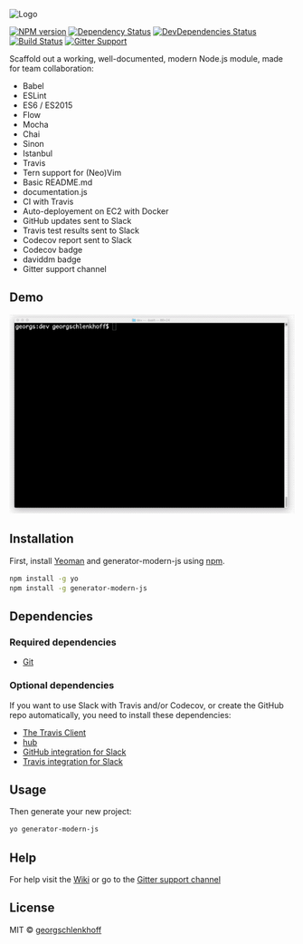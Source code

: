 ![Logo]

[![NPM version][npm-image]][npm-url] [![Dependency Status][daviddm-image]][daviddm-url] [![DevDependencies Status][daviddm-dev-image]][daviddm-dev-url] [![Build Status][build-status]][build-url] [![Gitter Support][gitter-image]][gitter-url]

Scaffold out a working, well-documented, modern Node.js module, made for team collaboration:

* Babel
* ESLint
* ES6 / ES2015
* Flow
* Mocha
* Chai
* Sinon
* Istanbul
* Travis
* Tern support for (Neo)Vim
* Basic README.md
* documentation.js
* CI with Travis
* Auto-deployement on EC2 with Docker
* GitHub updates sent to Slack
* Travis test results sent to Slack
* Codecov report sent to Slack
* Codecov badge
* daviddm badge
* Gitter support channel

## Demo

![Demo][demo-image]

## Installation

First, install [Yeoman](http://yeoman.io) and generator-modern-js using [npm](https://www.npmjs.com/).

```bash
npm install -g yo
npm install -g generator-modern-js
```

## Dependencies
### Required dependencies
* [Git](https://github.com/georgschlenkhoff/generator-modern-js/wiki/1.-Installing-dependencies#git)

### Optional dependencies

If you want to use Slack with Travis and/or Codecov, or create the GitHub repo automatically, you need to install these dependencies:

* [The Travis Client](https://github.com/georgschlenkhoff/generator-modern-js/wiki/1.-Installing-dependencies#travis)
* [hub](https://github.com/georgschlenkhoff/generator-modern-js/wiki/1.-Installing-dependencies#hub)
* [GitHub integration for Slack](https://github.com/georgschlenkhoff/generator-modern-js/wiki/2.-Slack-token-for-GitHub)
* [Travis integration for Slack](https://github.com/georgschlenkhoff/generator-modern-js/wiki/4.-Slack-Webhook-for-Travis)

## Usage

Then generate your new project:

```bash
yo generator-modern-js
```

## Help

For help visit the [Wiki] or go to the [Gitter support channel][gitter-url]

## License

MIT © [georgschlenkhoff](https://github.com/georgschlenkhoff)

[Logo]: https://raw.githubusercontent.com/georgschlenkhoff/generator-modern-js/master/logo.png
[Wiki]: https://github.com/georgschlenkhoff/generator-modern-js/wiki
[demo-image]: demo.gif
[npm-image]: https://badge.fury.io/js/generator-modern-js.svg
[npm-url]: https://npmjs.org/package/generator-modern-js
[daviddm-image]: https://david-dm.org/georgschlenkhoff/generator-modern-js.svg?theme=shields.io
[daviddm-url]: https://david-dm.org/georgschlenkhoff/generator-modern-js
[daviddm-dev-image]: https://david-dm.org/georgschlenkhoff/generator-modern-js/dev-status.svg
[daviddm-dev-url]: https://david-dm.org/georgschlenkhoff/generator-modern-js?type=dev
[build-status]: https://travis-ci.org/georgschlenkhoff/generator-modern-js.svg?branch=master
[build-url]: https://travis-ci.org/georgschlenkhoff/generator-modern-js
[gitter-image]: https://badges.gitter.im/generator-modern-js.png
[gitter-url]: https://gitter.im/generator-modern-js/support

